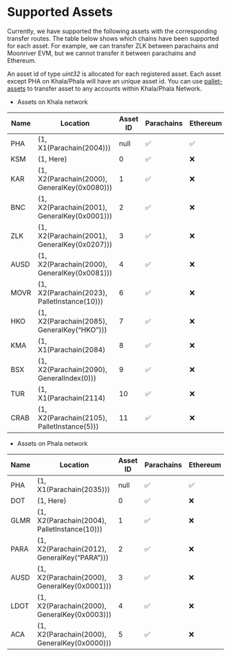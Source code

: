 # Supported Assets

Currently, we have supported the following assets with the corresponding transfer routes. The table below shows which chains have been supported for each asset. For example, we can transfer ZLK between parachains and Moonriver EVM, but we cannot transfer it between parachains and Ethereum.

An asset id of type _uint32_ is allocated for each registered asset. Each asset except PHA on Khala/Phala will have an unique asset id. You can use [pallet-assets](https://github.com/paritytech/substrate/tree/master/frame/assets) to transfer asset to any accounts within Khala/Phala Network.

* Assets on Khala network

<table><thead><tr><th>Name</th><th width="229">Location</th><th>Asset ID</th><th>Parachains</th><th>Ethereum</th><th>Moonriver EVM</th></tr></thead><tbody><tr><td>PHA</td><td>(1, X1(Parachain(2004)))</td><td>null</td><td>✅</td><td>✅</td><td>❌</td></tr><tr><td>KSM</td><td>(1, Here)</td><td>0</td><td>✅</td><td>❌</td><td>❌</td></tr><tr><td>KAR</td><td>(1, X2(Parachain(2000), GeneralKey(0x0080)))</td><td>1</td><td>✅</td><td>❌</td><td>❌</td></tr><tr><td>BNC</td><td>(1, X2(Parachain(2001), GeneralKey(0x0001)))</td><td>2</td><td>✅</td><td>❌</td><td>❌</td></tr><tr><td>ZLK</td><td>(1, X2(Parachain(2001), GeneralKey(0x0207)))</td><td>3</td><td>✅</td><td>❌</td><td>✅</td></tr><tr><td>AUSD</td><td>(1, X2(Parachain(2000), GeneralKey(0x0081)))</td><td>4</td><td>✅</td><td>❌</td><td>❌</td></tr><tr><td>MOVR</td><td>(1, X2(Parachain(2023), PalletInstance(10)))</td><td>6</td><td>✅</td><td>❌</td><td>❌</td></tr><tr><td>HKO</td><td>(1, X2(Parachain(2085), GeneralKey(“HKO”)))</td><td>7</td><td>✅</td><td>❌</td><td>❌</td></tr><tr><td>KMA</td><td>(1, X1(Parachain(2084)</td><td>8</td><td>✅</td><td>❌</td><td>❌</td></tr><tr><td>BSX</td><td>(1, X2(Parachain(2090), GeneralIndex(0)))</td><td>9</td><td>✅</td><td>❌</td><td>❌</td></tr><tr><td>TUR</td><td>(1, X1(Parachain(2114)</td><td>10</td><td>✅</td><td>❌</td><td>❌</td></tr><tr><td>CRAB</td><td>(1, X2(Parachain(2105), PalletInstance(5)))</td><td>11</td><td>✅</td><td>❌</td><td>❌</td></tr></tbody></table>

* Assets on Phala network

<table><thead><tr><th>Name</th><th width="219">Location</th><th>Asset ID</th><th>Parachains</th><th>Ethereum</th><th>Moonriver EVM</th></tr></thead><tbody><tr><td>PHA</td><td>(1, X1(Parachain(2035)))</td><td>null</td><td>✅</td><td>✅</td><td>❌</td></tr><tr><td>DOT</td><td>(1, Here)</td><td>0</td><td>✅</td><td>❌</td><td>❌</td></tr><tr><td>GLMR</td><td>(1, X2(Parachain(2004), PalletInstance(10)))</td><td>1</td><td>✅</td><td>❌</td><td>❌</td></tr><tr><td>PARA</td><td>(1, X2(Parachain(2012), GeneralKey(“PARA”)))</td><td>2</td><td>✅</td><td>❌</td><td>❌</td></tr><tr><td>AUSD</td><td>(1, X2(Parachain(2000), GeneralKey(0x0001)))</td><td>3</td><td>✅</td><td>❌</td><td>❌</td></tr><tr><td>LDOT</td><td>(1, X2(Parachain(2000), GeneralKey(0x0003)))</td><td>4</td><td>✅</td><td>❌</td><td>❌</td></tr><tr><td>ACA</td><td>(1, X2(Parachain(2000), GeneralKey(0x0000)))</td><td>5</td><td>✅</td><td>❌</td><td>❌</td></tr></tbody></table>
